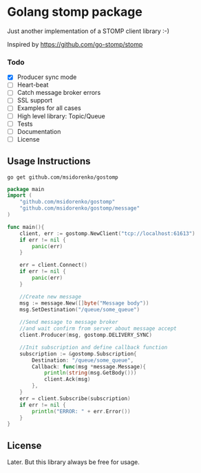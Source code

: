 # Golang stomp package

Just another implementation of a STOMP client library :-)

Inspired by https://github.com/go-stomp/stomp 

### Todo
- [x] Producer sync mode
- [ ] Heart-beat  
- [ ] Catch message broker errors
- [ ] SSL support
- [ ] Examples for all cases
- [ ] High level library: Topic/Queue  
- [ ] Tests
- [ ] Documentation
- [ ] License

## Usage Instructions

```
go get github.com/msidorenko/gostomp
```

```go
package main
import (
	"github.com/msidorenko/gostomp"
	"github.com/msidorenko/gostomp/message"
)

func main(){
    client, err := gostomp.NewClient("tcp://localhost:61613")
    if err != nil {
    	panic(err)
    }

    err = client.Connect()
    if err != nil {
        panic(err)
    }

    //Create new message
    msg := message.New([]byte("Message body"))
    msg.SetDestination("/queue/some_queue")
    
    //Send message to message broker 
    //and wait confirm from server about message accept
    client.Producer(msg, gostomp.DELIVERY_SYNC)

    //Init subscription and define callback function
    subscription := &gostomp.Subscription{
        Destination: "/queue/some_queue",
        Callback: func(msg *message.Message){
            println(string(msg.GetBody()))
            client.Ack(msg)
        },
    }   
    err = client.Subscribe(subscription)
    if err != nil {
        println("ERROR: " + err.Error())
    }
}
```

## License
Later. But this library always be free for usage.

